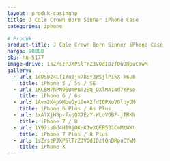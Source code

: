 ```yaml
---
layout: produk-casinghp
title: J Cole Crown Born Sinner iPhone Case
categories: iphone

# Produk
product-title: J Cole Crown Born Sinner iPhone Case
harga: 90000
sku: hn-5177
image-drive: 1sZrszPJXPSlTrZ3VOdIDzfQnDRpuCYwM
gallery:
  - url: 1cDS024Lf1Yu0jx7bSY3WSjlPikX-k6UB
    title: iPhone 5 / 5s / SE
  - url: 1KLBM7hPN96QmPuT2Bq_OXlMA14d7YPso
    title: iPhone 6 / 6s
  - url: 1Avm2K4p9MpwQy10oX2fdI0PXoVGlbyDM
    title: iPhone 6 Plus / 6s Plus
  - url: 1xA7XjH8p-fxqQX7EzY-WLoVOBF-jTRKh
    title: iPhone 7 / 8
  - url: 1Y92is8d4H18jOKnK1wXQEB531CmMtWXt
    title: iPhone 7 Plus / 8 Plus
  - url: 1sZrszPJXPSlTrZ3VOdIDzfQnDRpuCYwM
    title: iPhone X
---
```

